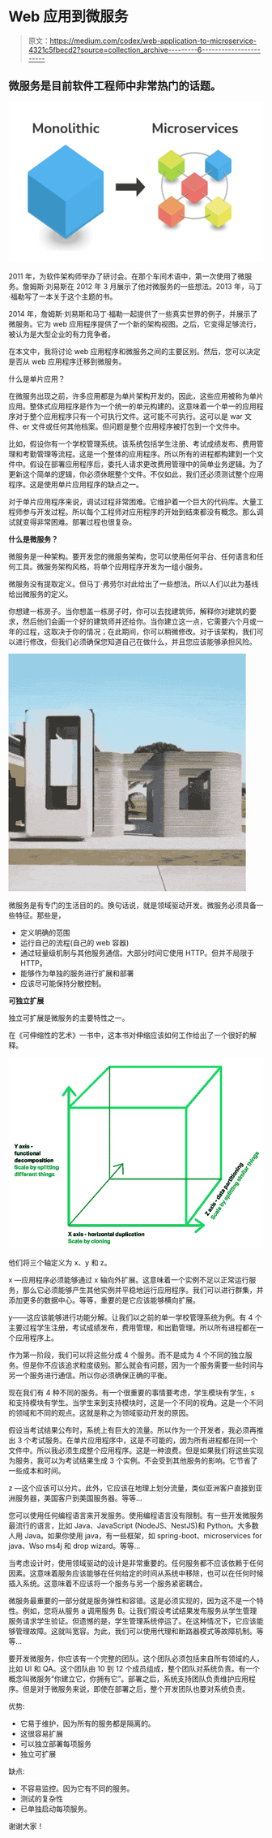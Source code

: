 # Web 应用到微服务

> 原文：<https://medium.com/codex/web-application-to-microservice-4321c5fbecd2?source=collection_archive---------6----------------------->

## 微服务是目前软件工程师中非常热门的话题。

![](img/be0447ca43960f49ce36c3f572e828fc.png)

2011 年，为软件架构师举办了研讨会。在那个车间术语中，第一次使用了微服务。詹姆斯·刘易斯在 2012 年 3 月展示了他对微服务的一些想法。2013 年，马丁·福勒写了一本关于这个主题的书。

2014 年，詹姆斯·刘易斯和马丁·福勒一起提供了一些真实世界的例子，并展示了微服务。它为 web 应用程序提供了一个新的架构视图。之后，它变得足够流行，被认为是大型企业的有力竞争者。

在本文中，我将讨论 web 应用程序和微服务之间的主要区别。然后，您可以决定是否从 web 应用程序迁移到微服务。

什么是单片应用？

在微服务出现之前，许多应用都是为单片架构开发的。因此，这些应用被称为单片应用。整体式应用程序是作为一个统一的单元构建的。这意味着一个单一的应用程序对于整个应用程序只有一个可执行文件。这可能不可执行。这可以是 war 文件、er 文件或任何其他档案。但问题是整个应用程序被打包到一个文件中。

比如，假设你有一个学校管理系统。该系统包括学生注册、考试成绩发布、费用管理和考勤管理等流程。这是一个整体的应用程序。所以所有的进程都构建到一个文件中。假设在部署应用程序后，委托人请求更改费用管理中的简单业务逻辑。为了更新这个简单的逻辑，你必须休眠整个文件。不仅如此，我们还必须测试整个应用程序。这是使用单片应用程序的缺点之一。

对于单片应用程序来说，调试过程非常困难。它维护着一个巨大的代码库。大量工程师参与开发过程。所以每个工程师对应用程序的开始到结束都没有概念。那么调试就变得非常困难。部署过程也很复杂。

**什么是微服务？**

微服务是一种架构。要开发您的微服务架构，您可以使用任何平台、任何语言和任何工具。微服务架构风格，将单个应用程序开发为一组小服务。

微服务没有提取定义。但马丁·弗劳尔对此给出了一些想法。所以人们以此为基线给出微服务的定义。

你想建一栋房子。当你想盖一栋房子时，你可以去找建筑师，解释你对建筑的要求，然后他们会画一个好的建筑师并还给你。当你建立这一点，它需要六个月或一年的过程，这取决于你的情况；在此期间，你可以稍微修改。对于该架构，我们可以进行修改，但我们必须确保您知道自己在做什么，并且您应该能够承担风险。

![](img/154a8874d1c54b9713d251649319ddc9.png)

微服务是有专门的生活目的的。换句话说，就是领域驱动开发。微服务必须具备一些特征。那些是，

*   定义明确的范围
*   运行自己的流程(自己的 web 容器)
*   通过轻量级机制与其他服务通信。大部分时间它使用 HTTP。但并不局限于 HTTP。
*   能够作为单独的服务进行扩展和部署
*   应该尽可能保持分散控制。

**可独立扩展**

独立可扩展是微服务的主要特性之一。

在《可伸缩性的艺术》一书中，这本书对伸缩应该如何工作给出了一个很好的解释。

![](img/329e39828348f4530869d88b918a53df.png)

他们将三个轴定义为 x、y 和 z。

x —应用程序必须能够通过 x 轴向外扩展。这意味着一个实例不足以正常运行服务，那么它必须能够产生其他实例并平稳地运行应用程序。我们可以进行群集，并添加更多的数据中心。等等，重要的是它应该能够横向扩展。

y——这应该能够进行功能分解。让我们以之前的单一学校管理系统为例。有 4 个主要过程学生注册，考试成绩发布，费用管理，和出勤管理。所以所有进程都在一个应用程序上。

作为第一阶段，我们可以将这些分成 4 个服务。而不是成为 4 个不同的独立服务。但是你不应该追求粒度级别。那么就会有问题，因为一个服务需要一些时间与另一个服务进行通信。所以你必须确保正确的平衡。

现在我们有 4 种不同的服务。有一个很重要的事情要考虑，学生模块有学生，s 和支持模块有学生。当学生来到支持模块时，这是一个不同的视角。这是一个不同的领域和不同的观点。这就是称之为领域驱动开发的原因。

假设当考试结果公布时，系统上有巨大的流量。所以作为一个开发者，我必须再推出 3 个考试服务。在单片应用程序中，这是不可能的，因为所有进程都在同一个文件中。所以我必须生成整个应用程序。这是一种浪费。但是如果我们将这些实现为服务，我可以为考试结果生成 3 个实例。不会受到其他服务的影响。它节省了一些成本和时间。

z —这个应该可以分片。此外，它应该在地理上划分流量，类似亚洲客户直接到亚洲服务器，美国客户到美国服务器。等等…

您可以使用任何编程语言来开发服务。使用编程语言没有限制。有一些开发微服务最流行的语言，比如 Java、JavaScript (NodeJS、NestJS)和 Python。大多数人用 Java。如果你使用 java，有一些框架，如 spring-boot、microservices for java、Wso ms4j 和 drop wizard。等等…

当考虑设计时，使用领域驱动的设计是非常重要的。任何服务都不应该依赖于任何因素。这意味着服务应该能够在任何给定的时间从系统中移除，也可以在任何时候插入系统。这意味着不应该将一个服务与另一个服务紧密耦合。

微服务最重要的一部分就是服务弹性和容错。这是必须实现的，因为这不是一个特性。例如，您将从服务 a 调用服务 B。让我们假设考试结果发布服务从学生管理服务请求学生验证。但遗憾的是，学生管理系统停运了。在这种情况下，它应该能够管理故障。这就叫宽容。为此，我们可以使用代理和断路器模式等故障机制。等等…

要开发微服务，你应该有一个完整的团队。这个团队必须包括来自所有领域的人，比如 UI 和 QA。这个团队由 10 到 12 个成员组成，整个团队对系统负责。有一个概念叫微服务“你建立它，你拥有它”。部署之后，系统支持团队负责维护应用程序。但是对于微服务来说，即使在部署之后，整个开发团队也要对系统负责。

优势:

*   它易于维护，因为所有的服务都是隔离的。
*   这很容易扩展
*   可以独立部署每项服务
*   独立可扩展

缺点:

*   不容易监控。因为它有不同的服务。
*   测试的复杂性
*   已单独启动每项服务。

谢谢大家！